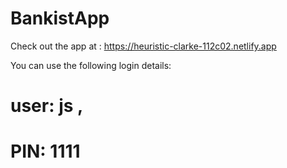 # BankistApp

Check out the app at : https://heuristic-clarke-112c02.netlify.app

You can use the following login details:

# user: js , 
# PIN: 1111
